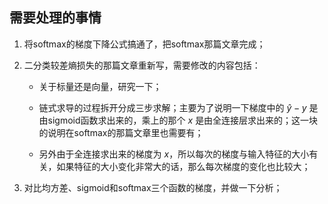 ## 需要处理的事情

1. 将softmax的梯度下降公式搞通了，把softmax那篇文章完成；

2. 二分类较差熵损失的那篇文章重新写，需要修改的内容包括：

    * 关于标量还是向量，研究一下；

    * 链式求导的过程拆开分成三步求解；主要为了说明一下梯度中的 $\hat{y}-y$ 是由sigmoid函数求出来的，乘上的那个 $x$ 是由全连接层求出来的；这一块的说明在softmax的那篇文章里也需要有；

    * 另外由于全连接求出来的梯度为 $x$，所以每次的梯度与输入特征的大小有关，如果特征的大小变化非常大的话，那么每次梯度的变化也比较大；

3. 对比均方差、sigmoid和softmax三个函数的梯度，并做一下分析；
